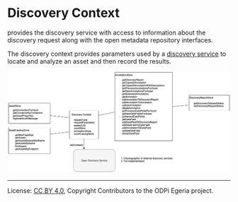 <!-- SPDX-License-Identifier: CC-BY-4.0 -->
<!-- Copyright Contributors to the ODPi Egeria project. -->

# Discovery Context

provides the discovery service with access to information about
the discovery request along with the open metadata repository interfaces.

The discovery context provides parameters used by
a [discovery service](discovery-service.md) to locate
and analyze an asset and then record the results.


![Figure 1](discovery-context.png)


----
License: [CC BY 4.0](https://creativecommons.org/licenses/by/4.0/),
Copyright Contributors to the ODPi Egeria project.